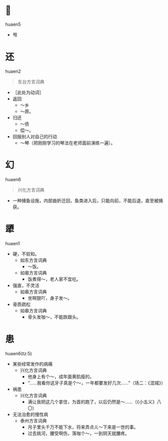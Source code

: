# 𫝺
huaen5
- 甩

# 还
huaen2
> 东台方言词典
- ［此处为动词］
- 返回
  - ～乡
  - ～原。
- 归还
  - ～债
  - 偿～。
- 回报别人对自己的行动
  - ～琴（把刚刚学习的琴法在老师面前演练一遍）。

# 幻
huaen6
> 兴化方言词典
- 一种捕鱼设施，内部曲折迁回，鱼类进入后，只能向前，不能后退，直至被捕获。

# 㹕
huaen1
+ 硬，不软和。
  * 如东方言词典
    - ～饭。
  * 如皋方言词典
    - 饭煮得～，老人家不宜吃。
+ 强直，不灵活
  * 如皋方言词典
    - 坐啊狠吖，身子发～。
+ 骨质疏松
  * 如皋方言词典
    - 骨头发咖～，不能跌跟头。

# 患
huaen6(tz:5)
+ 某些经常发作的病痛
  * 兴化方言词典
    - 他身上有个～，成年面黄肌瘦的。
    - “……我看你这牙子真是个～，一年都要发好几次……”（场二：《混城》）
+ 祸患
  * 兴化方言词典
    - 满让我把这几个拿住，为首的跑了，以后仍然是～……（《小五义》八〇）
+ 无法治愈的慢性病
  * 泰州方言词典
    - 月子里头千万不能下水，将来弄点ㄦ～下来是一世的事。
    - 过去挑河，腰受啊伤，落咖个～，一到阴天就腰疼。
